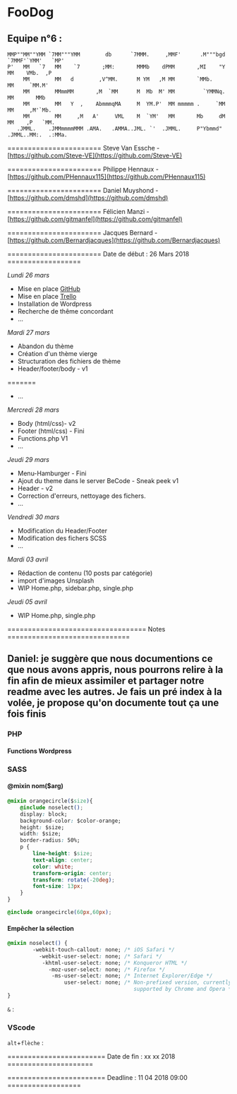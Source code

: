 # FooDog


## Equipe n°6 :
 
    MMP""MM""YMM `7MM"""YMM        db      `7MMM.     ,MMF'      .M"""bgd `7MMF'`YMM'   `MP' 
    P'   MM   `7   MM    `7       ;MM:       MMMb    dPMM       ,MI    "Y   MM    VMb.  ,P   
         MM        MM   d        ,V^MM.      M YM   ,M MM       `MMb.       MM     `MM.M'    
         MM        MMmmMM       ,M  `MM      M  Mb  M' MM         `YMMNq.   MM       MMb     
         MM        MM   Y  ,    AbmmmqMA     M  YM.P'  MM mmmmm .     `MM   MM     ,M'`Mb.   
         MM        MM     ,M   A'     VML    M  `YM'   MM       Mb     dM   MM    ,P   `MM.  
       .JMML.    .JMMmmmmMMM .AMA.   .AMMA..JML. `'  .JMML.     P"Ybmmd"  .JMML..MM:.  .:MMa.

======================= Steve Van Essche -  [https://github.com/Steve-VE](https://github.com/Steve-VE)

======================= Philippe Hennaux -  [https://github.com/PHennaux115](https://github.com/PHennaux115)

======================= Daniel Muyshond -  [https://github.com/dmshd](https://github.com/dmshd)

======================= Félicien Manzi - [https://github.com/gitmanfel](https://github.com/gitmanfel)

======================= Jacques Bernard - [https://github.com/Bernardjacques](https://github.com/Bernardjacques)


======================= Date de début : 26 Mars 2018 ==================


*Lundi 26 mars*
  - Mise en place [GitHub](https://github.com/Steve-VE/team-six)
  - Mise en place [Trello](https://trello.com/b/JnTiSL6a/le-blog-foodog)
  - Installation de Wordpress
  - Recherche de thême concordant
  - ...
  
*Mardi 27 mars*
  - Abandon du thème
  - Création d'un thème vierge
  - Structuration des fichiers de thème
  - Header/footer/body - v1



=======
  - ...
  
*Mercredi 28 mars*
  - Body (html/css)- v2
  - Footer (html/css) - Fini
  - Functions.php V1
  - ...
  
*Jeudi 29 mars*
  - Menu-Hamburger - Fini
  - Ajout du theme dans le server BeCode - Sneak peek v1
  - Header - v2
  - Correction d'erreurs, nettoyage des fichers.
  - ...
  
 *Vendredi 30 mars*
  - Modification du Header/Footer
  - Modification des fichers SCSS
  - ...

  *Mardi 03 avril*  
  - Rédaction de contenu (10 posts par catégorie)
  - import d'images Unsplash
  - WIP Home.php, sidebar.php, single.php

  *Jeudi 05 avril*
  - WIP Home.php, single.php
  


================================== Notes ==============================
## Daniel: je suggère que nous documentions ce que nous avons appris, nous pourrons relire à la fin afin de mieux assimiler et partager notre readme avec les autres. Je fais un pré index à la volée, je propose qu'on documente tout ça une fois finis
### PHP 
#### Functions Wordpress
### SASS  
#### @mixin nom($arg)  
```css
@mixin orangecircle($size){
    @include noselect();
    display: block;
    background-color: $color-orange;
    height: $size;
    width: $size;
    border-radius: 50%;
    p {
        line-height: $size;
        text-align: center;
        color: white;
        transform-origin: center;
        transform: rotate(-20deg);
        font-size: 13px;
    }
}
```   
```css
@include orangecircle(60px,60px);
```  
#### Empêcher la sélection
```css
@mixin noselect() {
        -webkit-touch-callout: none; /* iOS Safari */
          -webkit-user-select: none; /* Safari */
           -khtml-user-select: none; /* Konqueror HTML */
             -moz-user-select: none; /* Firefox */
              -ms-user-select: none; /* Internet Explorer/Edge */
                  user-select: none; /* Non-prefixed version, currently
                                        supported by Chrome and Opera */
} 
```    
`&` : 

### VScode 
`alt`+`flèche` : 

======================== Date de fin : xx xx 2018 =====================

======================== Deadline : 11 04 2018 09:00 ==================

    
